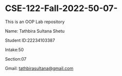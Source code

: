 # CSE-122-Fall-2022-50-07-
This is an OOP Lab repository


Name: Tathbira Sultana Shetu 


Student ID:22234103387


Intake:50

Section:07

Gmail: tathbirasultana@gmail.com
